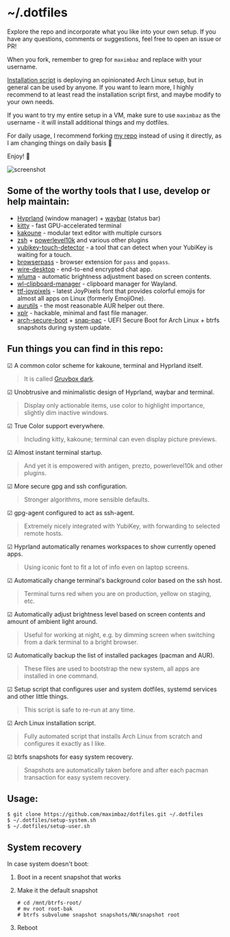 # ~/.dotfiles

Explore the repo and incorporate what you like into your own setup. If you have any questions, comments or suggestions, feel free to open an issue or PR!

When you fork, remember to grep for `maximbaz` and replace with your username.

[Installation script](https://github.com/maximbaz/dotfiles/blob/master/install.sh) is deploying an opinionated Arch Linux setup, but in general can be used by anyone. If you want to learn more, I highly recommend to at least read the installation script first, and maybe modify to your own needs.

If you want to try my entire setup in a VM, make sure to use `maximbaz` as the username - it will install additional things and my dotfiles.

For daily usage, I recommend forking [my repo](https://github.com/maximbaz/dotfiles) instead of using it directly, as I am changing things on daily basis 🙂

Enjoy! 🚀

![screenshot](https://user-images.githubusercontent.com/1177900/82881781-6f2a7c00-9f40-11ea-936c-78044aeaf52e.png)

## Some of the worthy tools that I use, develop or help maintain:

- [Hyprland](https://github.com/hyprwm/Hyprland) (window manager) + [waybar](https://github.com/Alexays/Waybar) (status bar)
- [kitty](https://github.com/kovidgoyal/kitty) - fast GPU-accelerated terminal
- [kakoune](https://github.com/mawww/kakoune) - modular text editor with multiple cursors
- [zsh](https://www.zsh.org) + [powerlevel10k](https://github.com/romkatv/powerlevel10k) and various other plugins
- [yubikey-touch-detector](https://github.com/maximbaz/yubikey-touch-detector) - a tool that can detect when your YubiKey is waiting for a touch.
- [browserpass](https://github.com/browserpass/browserpass-extension) - browser extension for `pass` and `gopass`.
- [wire-desktop](https://github.com/wireapp/wire-desktop) - end-to-end encrypted chat app.
- [wluma](https://github.com/maximbaz/wluma) - automatic brightness adjustment based on screen contents.
- [wl-clipboard-manager](https://github.com/maximbaz/wl-clipboard-manager) - clipboard manager for Wayland.
- [ttf-joypixels](https://www.archlinux.org/packages/community/any/ttf-joypixels/) - latest JoyPixels font that provides colorful emojis for almost all apps on Linux (formerly EmojiOne).
- [aurutils](https://github.com/AladW/aurutils) - the most reasonable AUR helper out there.
- [xplr](https://github.com/sayanarijit/xplr) - hackable, minimal and fast file manager.
- [arch-secure-boot](https://github.com/maximbaz/arch-secure-boot) + [snap-pac](https://github.com/wesbarnett/snap-pac) - UEFI Secure Boot for Arch Linux + btrfs snapshots during system update.

## Fun things you can find in this repo:

☑ A common color scheme for kakoune, terminal and Hyprland itself.

> It is called [Gruvbox dark](https://github.com/morhetz/gruvbox).

☑ Unobtrusive and minimalistic design of Hyprland, waybar and terminal.

> Display only actionable items, use color to highlight importance, slightly dim inactive windows.

☑ True Color support everywhere.

> Including kitty, kakoune; terminal can even display picture previews.

☑ Almost instant terminal startup.

> And yet it is empowered with antigen, prezto, powerlevel10k and other plugins.

☑ More secure gpg and ssh configuration.

> Stronger algorithms, more sensible defaults.

☑ gpg-agent configured to act as ssh-agent.

> Extremely nicely integrated with YubiKey, with forwarding to selected remote hosts.

☑ Hyprland automatically renames workspaces to show currently opened apps.

> Using iconic font to fit a lot of info even on laptop screens.

☑ Automatically change terminal's background color based on the ssh host.

> Terminal turns red when you are on production, yellow on staging, etc.

☑ Automatically adjust brightness level based on screen contents and amount of ambient light around.

> Useful for working at night, e.g. by dimming screen when switching from a dark terminal to a bright browser.

☑ Automatically backup the list of installed packages (pacman and AUR).

> These files are used to bootstrap the new system, all apps are installed in one command.

☑ Setup script that configures user and system dotfiles, systemd services and other little things.

> This script is safe to re-run at any time.

☑ Arch Linux installation script.

> Fully automated script that installs Arch Linux from scratch and configures it exactly as I like.

☑ btrfs snapshots for easy system recovery.

> Snapshots are automatically taken before and after each pacman transaction for easy system recovery.

## Usage:

```
$ git clone https://github.com/maximbaz/dotfiles.git ~/.dotfiles
$ ~/.dotfiles/setup-system.sh
$ ~/.dotfiles/setup-user.sh
```

## System recovery

In case system doesn't boot:

1. Boot in a recent snapshot that works
1. Make it the default snapshot

   ```
   # cd /mnt/btrfs-root/
   # mv root root-bak
   # btrfs subvolume snapshot snapshots/NN/snapshot root
   ```

1. Reboot

